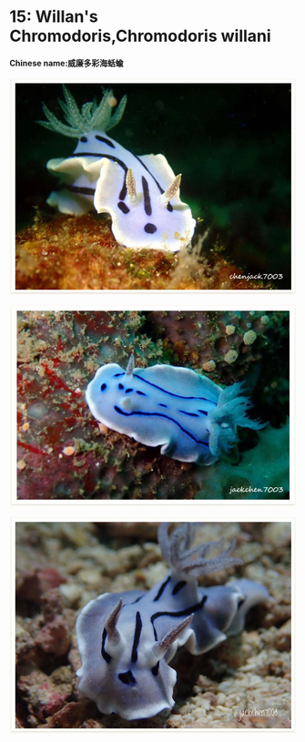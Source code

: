 # 15: Willan's Chromodoris,Chromodoris willani

#### Chinese name:威廉多彩海蛞蝓

![](../../.gitbook/assets/willans-chromodoris2.jpg)

![](../../.gitbook/assets/willans-chromodoris.jpg)

![](../../.gitbook/assets/willans-chromodoris3.jpg)


